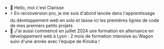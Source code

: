 - 👋 Hello, moi c'est Clarisse
- ⚡ En reconversion pro, je me suis d'abord lancée dans l'apprentissage du développement web en solo et laisse ici les premières lignes de code de mes premiers petits projets
- 🌱 J'ai aussi commencé en juillet 2024 une formation en alternance en développement web à Lyon : 2 mois de formation intensive au Wagon suivi d'une année avec l'équipe de Kinoba ! 

  

<!---
ClarisseFab/ClarisseFab is a ✨ special ✨ repository because its `README.md` (this file) appears on your GitHub profile.
You can click the Preview link to take a look at your changes.
--->
